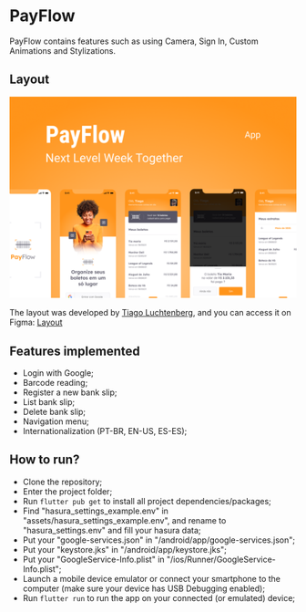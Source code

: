 # PayFlow

PayFlow contains features such as using Camera, Sign In, Custom Animations and Stylizations.

## Layout

<img src=".github/layout.png" alt="Layout App PayFlow">
<br>

The layout was developed by [Tiago Luchtenberg](https://www.instagram.com/tiagoluchtenberg/), and you can access it on Figma: 
[Layout](https://www.figma.com/file/kLK7FYnWKMoN68sQXcSniu)

## Features implemented

- Login with Google;
- Barcode reading;
- Register a new bank slip;
- List bank slip;
- Delete bank slip;
- Navigation menu;
- Internationalization (PT-BR, EN-US, ES-ES);

## How to run?

- Clone the repository;
- Enter the project folder;
- Run `flutter pub get` to install all project dependencies/packages;
- Find "hasura_settings_example.env" in "assets/hasura_settings_example.env", and rename to "hasura_settings.env" and fill your hasura data;
- Put your "google-services.json" in "/android/app/google-services.json";
- Put your "keystore.jks" in "/android/app/keystore.jks";
- Put your "GoogleService-Info.plist" in "/ios/Runner/GoogleService-Info.plist";
- Launch a mobile device emulator or connect your smartphone to the computer (make sure your device has USB Debugging enabled);
- Run `flutter run` to run the app on your connected (or emulated) device;
